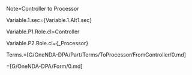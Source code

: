 
Note=Controller to Processor

Variable.1.sec={Variable.1.Alt1.sec}

Variable.P1.Role.cl=Controller

Variable.P2.Role.cl={_Processor}

Terms.=[G/OneNDA-DPA/Part/Terms/ToProcessor/FromController/0.md]

=[G/OneNDA-DPA/Form/0.md]
